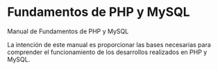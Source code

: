 # Fundamentos de PHP y MySQL
Manual de Fundamentos de PHP y MySQL

La intención de este manual es proporcionar las bases necesarias para comprender el funcionamiento de los desarrollos realizados en PHP y MySQL.
